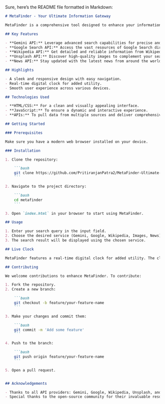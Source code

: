 Sure, here’s the README file formatted in Markdown:

```markdown
# MetaFinder - Your Ultimate Information Gateway

MetaFinder is a comprehensive tool designed to enhance your information search experience by seamlessly integrating multiple APIs and providing an intuitive user interface. Whether you're a researcher, student, or just curious, MetaFinder aims to simplify and enrich your search process.

## Key Features

- **Gemini API:** Leverage advanced search capabilities for precise and quick results.
- **Google Search API:** Access the vast resources of Google Search directly within MetaFinder.
- **Wikipedia API:** Get detailed and reliable information from Wikipedia.
- **Unsplash API:** Discover high-quality images to complement your searches.
- **News API:** Stay updated with the latest news from around the world.

## Highlights

- A sleek and responsive design with easy navigation.
- Real-time digital clock for added utility.
- Smooth user experience across various devices.

## Technologies Used

- **HTML/CSS:** For a clean and visually appealing interface.
- **JavaScript:** To ensure a dynamic and interactive experience.
- **APIs:** To pull data from multiple sources and deliver comprehensive search results.

## Getting Started

### Prerequisites

Make sure you have a modern web browser installed on your device.

### Installation

1. Clone the repository:

    ```bash
    git clone https://github.com/PritiranjanPatra2/MetaFinder-Ultimate-Search-Engiine.git
    ```

2. Navigate to the project directory:

    ```bash
    cd metafinder
    ```

3. Open `index.html` in your browser to start using MetaFinder.

## Usage

1. Enter your search query in the input field.
2. Choose the desired service (Gemini, Google, Wikipedia, Images, News) by clicking the respective button.
3. The search result will be displayed using the chosen service.

## Live Clock

MetaFinder features a real-time digital clock for added utility. The clock displays the current hour, minute, second, and AM/PM.

## Contributing

We welcome contributions to enhance MetaFinder. To contribute:

1. Fork the repository.
2. Create a new branch:

    ```bash
    git checkout -b feature/your-feature-name
    ```

3. Make your changes and commit them:

    ```bash
    git commit -m 'Add some feature'
    ```

4. Push to the branch:

    ```bash
    git push origin feature/your-feature-name
    ```

5. Open a pull request.


## Acknowledgements

- Thanks to all API providers: Gemini, Google, Wikipedia, Unsplash, and News.
- Special thanks to the open-source community for their invaluable resources and support.
```
